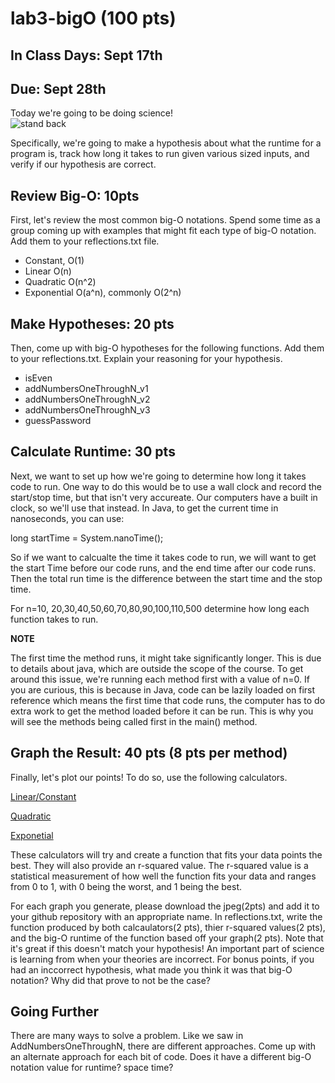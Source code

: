 # lab3-bigO (100 pts) 
## In Class Days: Sept 17th
## Due: Sept 28th

Today we're going to be doing science!\
![stand back](https://images-wixmp-ed30a86b8c4ca887773594c2.wixmp.com/i/9fbc94fa-3770-4723-9f85-ec7a61fb6cbe/d9i34zm-5284e852-53ac-4c16-b1cc-8e363e3bc4e5.png)

Specifically, we're going to make a hypothesis about what the runtime for a program is, track how long it takes to run given various sized inputs, and verify if our hypothesis are correct. 


## Review Big-O: 10pts
First, let's review the most common big-O notations. Spend some time as a group coming up with examples that might fit each type of big-O notation. Add them to your reflections.txt file. 
* Constant, O(1)
* Linear O(n)
* Quadratic O(n^2) 
* Exponential O(a^n), commonly O(2^n) 


## Make Hypotheses: 20 pts
Then, come up with big-O hypotheses for the following functions. Add them to your reflections.txt. Explain your reasoning for your hypothesis. 

* isEven
* addNumbersOneThroughN_v1
* addNumbersOneThroughN_v2
* addNumbersOneThroughN_v3
* guessPassword

## Calculate Runtime: 30 pts
Next, we want to set up how we're going to determine how long it takes code to run. One way to do this would be to use a wall clock and record the start/stop time, but that isn't very accureate. Our computers have a built in clock, so we'll use that instead. In Java, to get the current time in nanoseconds, you can use:

long startTime = System.nanoTime();

So if we want to calcualte the time it takes code to run, we will want to get the start Time before our code runs, and the end time after our code runs. Then the total run time is the difference between the start time and the stop time.

For n=10, 20,30,40,50,60,70,80,90,100,110,500 determine how long each function takes to run. 


**NOTE**

The first time the method runs, it might take significantly longer. This is due to details about java, which are outside the scope of the course. To get around this issue, we're running each method first with a value of n=0. If you are curious, this is because in Java, code can be lazily loaded on first reference which means the first time that code runs, the computer has to do extra work to get the method loaded before it can be run. This is why you will see the methods being called first in the main() method.


## Graph the Result: 40 pts (8 pts per method)
Finally, let's plot our points! To do so, use the following calculators.

[Linear/Constant](https://stats.blue/Stats_Suite/correlation_regression_calculator.html)

[Quadratic](https://stats.blue/Stats_Suite/polynomial_regression_calculator.html)

[Exponetial](https://stats.blue/Stats_Suite/exponential_regression_calculator.html)

These calculators will try and create a function that fits your data points the best. They will also provide an r-squared value. The r-squared value is a statistical measurement of how well the function fits your data and ranges from 0 to 1, with 0 being the worst, and 1 being the best. 

For each graph you generate, please download the jpeg(2pts) and add it to your github repository with an appropriate name. In reflections.txt, write the function produced by both calcaulators(2 pts), thier r-squared values(2 pts), and the big-O runtime of the function based off your graph(2 pts). Note that it's great if this doesn't match your hypothesis! An important part of science is learning from when your theories are incorrect. For bonus points, if you had an inccorrect hypothesis, what made you think it was that big-O notation? Why did that prove to not be the case?

## Going Further
There are many ways to solve a problem. Like we saw in AddNumbersOneThroughN, there are different approaches. Come up with an alternate approach for each bit of code. Does it have a different big-O notation value for runtime? space time? 

